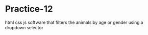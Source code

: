 # Practice-12
html css js software that filters the animals by age or gender using a dropdown selector
